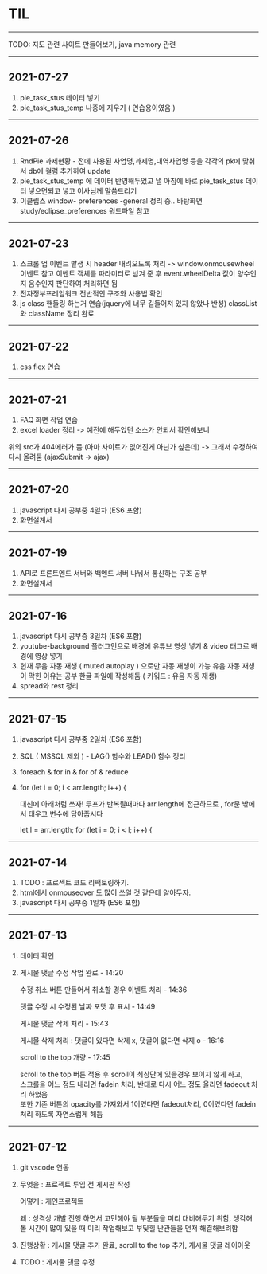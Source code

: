 # TIL
-----------------------------------------------------------------------------------------
TODO: 지도 관련 사이트 만들어보기, java memory 관련

-----------------------------------------------------------------------------------------
## 2021-07-27
1. pie_task_stus 데이터 넣기
2. pie_task_stus_temp 나중에 지우기 ( 연습용이였음 )
-----------------------------------------------------------------------------------------
## 2021-07-26
1. RndPie 과제현황 - 전에 사용된 사업명,과제명,내역사업명 등을 각각의 pk에 맞춰서 db에 컬럼 추가하여 update
2. pie_task_stus_temp 에 데이터 반영해두었고 낼 아침에 바로 pie_task_stus 데이터 넣으면되고 넣고 이사님께 말씀드리기
3. 이클립스 window- preferences -general 정리 중.. 바탕화면 study/eclipse_preferences  워드파일 참고
 
-----------------------------------------------------------------------------------------
## 2021-07-23
1. 스크롤 업 이벤트 발생 시 header 내려오도록 처리
-> window.onmousewheel 이벤트 참고
이벤트 객체를 파라미터로 넘겨 준 후 event.wheelDelta 값이 양수인지 음수인지 판단하여 처리하면 됨
2. 전자정부프레임워크 전반적인 구조와 사용법 확인
3. js class 핸들링 하는거 연습(jquery에 너무 길들어져 있지 않았나 반성) 
    classList와 className 정리 완료


-----------------------------------------------------------------------------------------
## 2021-07-22
1. css flex 연습
-----------------------------------------------------------------------------------------
## 2021-07-21
1. FAQ 화면 작업 연습
2. excel loader 정리 -> 예전에 해두었던 소스가 안되서 확인해보니
<script type="text/javascript"src="http://malsup.github.com/jquery.form.js"></script>
위의 src가 404에러가 뜸 (아마 사이트가 없어진게 아닌가 싶은데)
-> 그래서 수정하여 다시 올려둠 (ajaxSubmit -> ajax)

-----------------------------------------------------------------------------------------
## 2021-07-20
1. javascript 다시 공부중 4일차 (ES6 포함)<br>
2. 화면설계서
-----------------------------------------------------------------------------------------
## 2021-07-19
1. API로 프론트엔드 서버와 백엔드 서버 나눠서 통신하는 구조 공부
2. 화면설계서
-----------------------------------------------------------------------------------------
## 2021-07-16
1. javascript 다시 공부중 3일차 (ES6 포함)<br>
2. youtube-background 플러그인으로 배경에 유튜브 영상 넣기 & video 태그로 배경에 영상 넣기
3. 현재 무음 자동 재생 ( muted autoplay ) 으로만 자동 재생이 가능 
    유음 자동 재생이 막힌 이유는 공부 한글 파일에 작성해둠 ( 키워드 : 유음 자동 재생)
4. spread와 rest 정리

-----------------------------------------------------------------------------------------
## 2021-07-15
1. javascript 다시 공부중 2일차 (ES6 포함)<br>
2. SQL ( MSSQL 제외 ) - LAG() 함수와 LEAD() 함수 정리
3. foreach & for in & for of & reduce
4. 
    for (let i = 0; i < arr.length; i++) {

    대신에 아래처럼 쓰자! 루프가 반복될때마다 arr.length에 접근하므로 , for문 밖에서 태우고 변수에 담아줍시다

    let l = arr.length;
    for (let i = 0; i < l; i++) {
-----------------------------------------------------------------------------------------
## 2021-07-14
1.  TODO : 프로젝트 코드 리팩토링하기.
2.  html에서 onmouseover 도 많이 쓰일 것 같은데 알아두자.
3.  javascript 다시 공부중 1일차 (ES6 포함)<br>
    
-----------------------------------------------------------------------------------------
## 2021-07-13
1.  데이터 확인
2.  게시물 댓글 수정 작업 완료 - 14:20<br>

    수정 취소 버튼 만들어서 취소할 경우 이벤트 처리 - 14:36<br>

    댓글 수정 시 수정된 날짜 포맷 후 표시 - 14:49<br>

    게시물 댓글 삭제 처리 - 15:43<br>

    게시물 삭제 처리 : 댓글이 있다면 삭제 x, 댓글이 없다면 삭제 o  - 16:16<br>

    scroll to the top 개량 - 17:45<br>

    <p>
    scroll to the top 버튼 적용 후 scroll이 최상단에 있을경우 보이지 않게 하고,<br>
    스크롤을 어느 정도 내리면 fadein 처리, 반대로 다시 어느 정도 올리면 fadeout 처리 하였음<br>
    또한 기존 버튼의 opacity를 가져와서 1이였다면 fadeout처리, 0이였다면 fadein처리 하도록 자연스럽게 해둠<br>
    </p>
-----------------------------------------------------------------------------------------
## 2021-07-12 
1.  git vscode 연동

2.  무엇을 : 프로젝트 투입 전 게시판 작성

    어떻게 : 개인프로젝트

    왜 : 성격상 개발 진행 하면서 고민해야 될 부분들을 미리 대비해두기 위함,
        생각해볼 시간이 많이 있을 때 미리 작업해보고 부딪힐 난관들을 먼저 해결해보려함

3.  진행상황 : 게시물 댓글 추가 완료, scroll to the top 추가, 게시물 댓글 레이아웃

4.  TODO : 게시물 댓글 수정

